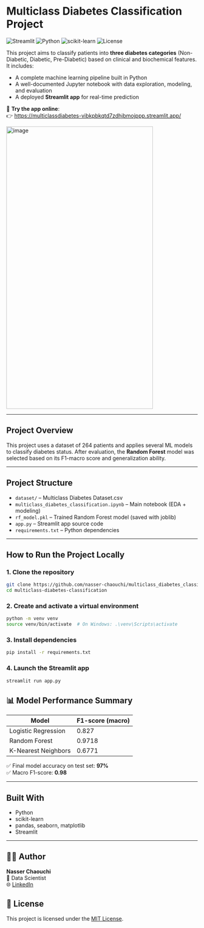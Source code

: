 # Multiclass Diabetes Classification Project

![Streamlit](https://img.shields.io/badge/Streamlit-Enabled-red?logo=streamlit)
![Python](https://img.shields.io/badge/Python-3.9+-blue?logo=python)
![scikit-learn](https://img.shields.io/badge/ML-sklearn-yellow)
![License](https://img.shields.io/badge/License-MIT-green)

This project aims to classify patients into **three diabetes categories** (Non-Diabetic, Diabetic, Pre-Diabetic) based on clinical and biochemical features. It includes:

- A complete machine learning pipeline built in Python
- A well-documented Jupyter notebook with data exploration, modeling, and evaluation
- A deployed **Streamlit app** for real-time prediction

🔗 **Try the app online**:  
👉 https://multiclassdiabetes-vibkpbkqtd7zdhjbmojppp.streamlit.app/

<img width="386" height="742" alt="image" src="https://github.com/user-attachments/assets/d6a628be-437a-47fe-95d7-8b581841f1dd" />


---

## Project Overview

This project uses a dataset of 264 patients and applies several ML models to classify diabetes status. After evaluation, the **Random Forest** model was selected based on its F1-macro score and generalization ability.

---

## Project Structure

- `dataset/` – Multiclass Diabetes Dataset.csv
- `multiclass_diabetes_classification.ipynb` – Main notebook (EDA + modeling)
- `rf_model.pkl` – Trained Random Forest model (saved with joblib)
- `app.py` – Streamlit app source code
- `requirements.txt` – Python dependencies

---

## How to Run the Project Locally

### 1. Clone the repository

```bash
git clone https://github.com/nasser-chaouchi/multiclass_diabetes_classification.git
cd multiclass-diabetes-classification
```

### 2. Create and activate a virtual environment

```bash
python -m venv venv
source venv/bin/activate  # On Windows: .\venv\Scripts\activate
```

### 3. Install dependencies

```bash
pip install -r requirements.txt
```

### 4. Launch the Streamlit app

```bash
streamlit run app.py
```


## 📊 Model Performance Summary

| Model                | F1-score (macro) |
|----------------------|------------------|
| Logistic Regression  | 0.827            |
| Random Forest        | 0.9718           |
| K-Nearest Neighbors  | 0.6771           |

✅ Final model accuracy on test set: **97%**  
✅ Macro F1-score: **0.98**

---

## Built With

- Python
- scikit-learn
- pandas, seaborn, matplotlib
- Streamlit

---

## 🙋‍♂️ Author

**Nasser Chaouchi**  
💼 Data Scientist  
🌐 [LinkedIn](https://www.linkedin.com/in/nasser-chaouchi/)

## 📄 License
This project is licensed under the [MIT License](https://github.com/nasser-chaouchi/multiclass_diabetes_classification/blob/main/LICENSE).

